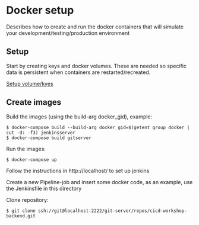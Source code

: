 # Docker setup
Describes how to create and run the docker containers that will simulate your 
development/testing/production environment

## Setup
Start by creating keys and docker volumes. These are needed so specific data is persistent when 
containers are restarted/recreated. 

[Setup volume/kyes](setup/README.md)

## Create images

Build the images (using the build-arg docker_gid), example:

    $ docker-compose build --build-arg docker_gid=$(getent group docker | cut -d: -f3) jenkinsserver    
    $ docker-compose build gitserver
    
Run the images:

    $ docker-compose up
    
Follow the instructions in http://localhost/ to set up jenkins

Create a new Pipeline-job and insert some docker code, as an example, use the Jenkinsfile in this directory

Clone repository:

    $ git clone ssh://git@localhost:2222/git-server/repos/cicd-workshop-backend.git
    
    